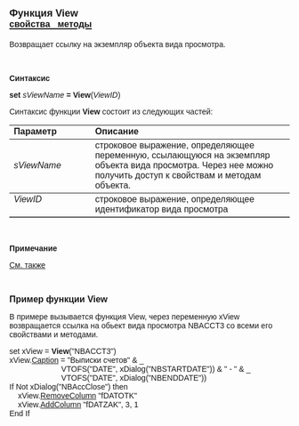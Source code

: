 ﻿<html>
<head>
<title>View</title>
</head>

<body>

<h1><font size="4" face="Arial">Функция View<br>
</font><a href="../../Asview.html"><font face="Arial" size="3"><strong>
свойства&nbsp;&nbsp; методы</strong></font></a></h1>

<p><font face="Arial">Возвращает ссылку на экземпляр объекта вида 
просмотра.</font></p>

<p class="label">&nbsp;</p>

<p class="label"><font face="Arial"><b>Синтаксис</b></font></p>

<p><font face="Arial"><strong>set</strong><em> sViewName</em><strong> 
= View</strong>(<em>ViewID</em>)</font></p>

<p><font face="Arial">Синтаксис функции <b>View</b>
состоит из следующих частей:</font></p>

<table border="1" cellPadding="5" cols="2" frame="below" rules="rows">
<TBODY>
  <tr vAlign="top">
    <td class="label" width="29%"><font face="Arial"><b>Параметр</b></font></td>
    <td class="label" width="71%"><font face="Arial"><strong>Описание</strong></font></td>
  </tr>
  <tr>
    <td width="29%"><em><font face="Arial">sViewName</font></em></td>
    <td width="71%"><font face="Arial">строковое выражение, 
	определяющее переменную, ссылающуюся на экземпляр объекта вида просмотра. 
	Через нее можно получить доступ к свойствам и методам объекта.</font></td>
  </tr>
  <tr vAlign="top">
    <td width="29%"><em><font face="Arial">ViewID</font></em></td>
    <td width="71%"><font face="Arial">строковое выражение, 
	определяющее идентификатор вида просмотра</font></td>
  </tr>
</TBODY>
</table>

<p class="label">&nbsp;</p>

<p class="label"><font face="Arial"><b>Примечание</b></font></p>

<p class="label"><a href="../../../constructors.html"><font face="Arial">
См. также</font></a></p>

<p class="label">&nbsp;</p>

<p><font face="Arial" size="3"><strong>Пример функции View</strong></font></p>

<p><font face="Arial">В примере вызывается функция View, через 
переменную xView возвращается ссылка на обьект вида просмотра NBACCT3 со всеми 
его свойствами и методами. </font></p>

<p><font face="Arial">set xView = <strong>View</strong>(&quot;NBACCT3&quot;)<br>
xView.<a href="../../ASVIEW/Caption.html">Caption</a> = &quot;Выписки счетов&quot; &amp; _<br>
&nbsp;&nbsp;&nbsp;&nbsp;&nbsp;&nbsp;&nbsp;&nbsp;&nbsp;&nbsp;&nbsp;&nbsp;&nbsp;&nbsp;&nbsp;&nbsp;&nbsp;&nbsp;&nbsp;&nbsp;&nbsp;&nbsp;&nbsp; 
VTOFS(&quot;DATE&quot;, xDialog(&quot;NBSTARTDATE&quot;)) &amp; &quot; - &quot; &amp; _<br>
&nbsp;&nbsp;&nbsp;&nbsp;&nbsp;&nbsp;&nbsp;&nbsp;&nbsp;&nbsp;&nbsp;&nbsp;&nbsp;&nbsp;&nbsp;&nbsp;&nbsp;&nbsp;&nbsp;&nbsp;&nbsp;&nbsp;&nbsp; 
VTOFS(&quot;DATE&quot;, xDialog(&quot;NBENDDATE&quot;))<br>
If Not xDialog(&quot;NBAccClose&quot;) then<br>
&nbsp;&nbsp;&nbsp; xView.<a href="../../ASVIEW/RemoveColumn.html">RemoveColumn</a>
&quot;fDATOTK&quot;<br>
&nbsp;&nbsp;&nbsp; xView.<a href="../../ASVIEW/AddColumn.html">AddColumn</a> &quot;fDATZAK&quot;, 
3, 1<br>
End If<br>
</font></p>
</body>
</html>

